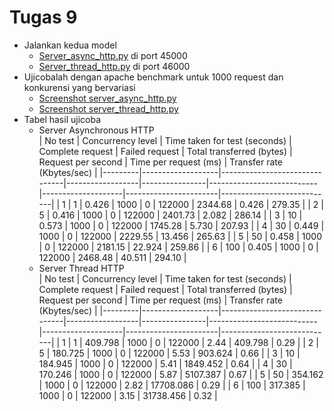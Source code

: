 # Tugas 9

- Jalankan kedua model
  - [Server_async_http.py](../tugas9/server_async_http.py) di port 45000
  - [Server_thread_http.py](../tugas9/server_thread_http.py) di port 46000
- Ujicobalah dengan apache benchmark untuk 1000 request dan konkurensi yang bervariasi  
  - [Screenshot server_async_http.py](https://htmlpreview.github.io/?https://github.com/pizzaismyname/PROGJAR_051117400000112/blob/master/tugas9/screenshot/server_async_http.html)
  - [Screenshot server_thread_http.py](https://htmlpreview.github.io/?https://github.com/pizzaismyname/PROGJAR_051117400000112/blob/master/tugas9/screenshot/server_thread_http.html)
- Tabel hasil ujicoba
  - Server Asynchronous HTTP  
    | No test | Concurrency level | Time taken for test (seconds) | Complete request | Failed request | Total transferred (bytes) | Request per second | Time per request (ms) | Transfer rate (Kbytes/sec) |
    |---------|-------------------|-------------------------------|------------------|----------------|---------------------------|--------------------|-----------------------|----------------------------|
    | 1       | 1                 | 0.426                         | 1000             | 0              | 122000                    | 2344.68            | 0.426                 | 279.35                     |
    | 2       | 5                 | 0.416                         | 1000             | 0              | 122000                    | 2401.73            | 2.082                 | 286.14                     |
    | 3       | 10                | 0.573                         | 1000             | 0              | 122000                    | 1745.28            | 5.730                 | 207.93                     |
    | 4       | 30                | 0.449                         | 1000             | 0              | 122000                    | 2229.55            | 13.456                | 265.63                     |
    | 5       | 50                | 0.458                         | 1000             | 0              | 122000                    | 2181.15            | 22.924                | 259.86                     |
    | 6       | 100               | 0.405                         | 1000             | 0              | 122000                    | 2468.48            | 40.511                | 294.10                     |
  - Server Thread HTTP  
    | No test | Concurrency level | Time taken for test (seconds) | Complete request | Failed request | Total transferred (bytes) | Request per second | Time per request (ms) | Transfer rate (Kbytes/sec) |
    |---------|-------------------|-------------------------------|------------------|----------------|---------------------------|--------------------|-----------------------|----------------------------|
    | 1       | 1                 | 409.798                       | 1000             | 0              | 122000                    | 2.44               | 409.798               | 0.29                       |
    | 2       | 5                 | 180.725                       | 1000             | 0              | 122000                    | 5.53               | 903.624               | 0.66                       |
    | 3       | 10                | 184.945                       | 1000             | 0              | 122000                    | 5.41               | 1849.452              | 0.64                       |
    | 4       | 30                | 170.246                       | 1000             | 0              | 122000                    | 5.87               | 5107.387              | 0.67                       |
    | 5       | 50                | 354.162                       | 1000             | 0              | 122000                    | 2.82               | 17708.086             | 0.29                       |
    | 6       | 100               | 317.385                       | 1000             | 0              | 122000                    | 3.15               | 31738.456             | 0.32                       |
